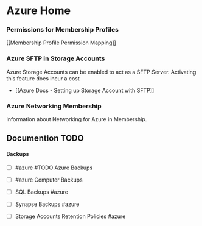 # Azure Home

### Permissions for Membership Profiles

[[Membership Profile Permission Mapping]]

### Azure SFTP in Storage Accounts

Azure Storage Accounts can be enabled to act as a SFTP Server. Activating this feature does incur a cost


* [[Azure Docs - Setting up Storage Account with SFTP]]


### Azure Networking Membership

Information about Networking for Azure in Membership. 

####







## Documention TODO

#### Backups
- [ ] #azure #TODO Azure Backups
- [ ] #azure Computer Backups
- [ ] SQL Backups #azure 
- [ ] Synapse Backups #azure 
- [ ] Storage Accounts Retention Policies #azure 


